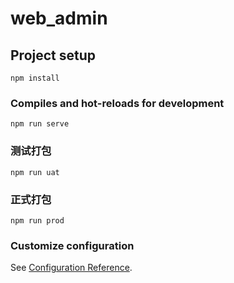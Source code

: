 # web_admin

## Project setup
```
npm install
```

### Compiles and hot-reloads for development
```
npm run serve
```

### 测试打包
```
npm run uat
```

### 正式打包
```
npm run prod
```

### Customize configuration
See [Configuration Reference](https://cli.vuejs.org/config/).
